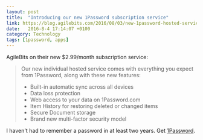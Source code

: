 ```yaml
---
layout: post
title:  "Introducing our new 1Password subscription service"
link: https://blog.agilebits.com/2016/08/03/new-1password-hosted-service/
date:   2016-8-4 17:14:07 +0100
category: Technology
tags: [1password, apps]
---
```


AgileBits on their new $2.99/month subscription service:

>Our new individual hosted service comes with everything you expect from 1Password, along with these new features:
>
>* Built-in automatic sync across all devices
>* Data loss protection
>* Web access to your data on 1Password.com
>* Item History for restoring deleted or changed items
>* Secure Document storage
>* Brand new multi-factor security model

I haven't had to remember a password in at least two years. Get [1Password][1p].

[1p]:https://1password.com/
